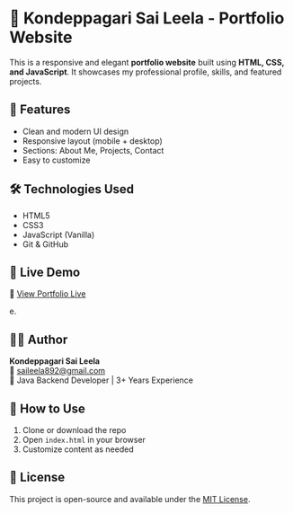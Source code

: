 # 💼 Kondeppagari Sai Leela - Portfolio Website

This is a responsive and elegant **portfolio website** built using **HTML, CSS, and JavaScript**. It showcases my professional profile, skills, and featured projects.

## 🌟 Features

- Clean and modern UI design
- Responsive layout (mobile + desktop)
- Sections: About Me, Projects, Contact
- Easy to customize

## 🛠️ Technologies Used

- HTML5
- CSS3
- JavaScript (Vanilla)
- Git & GitHub

## 🚀 Live Demo

🔗 [View Portfolio Live](https://saileela1050.github.io/portfolio-site/)



e.

## 🙋‍♀️ Author

**Kondeppagari Sai Leela**  
📧 saileela892@gmail.com  
💼 Java Backend Developer | 3+ Years Experience

## 📌 How to Use

1. Clone or download the repo
2. Open `index.html` in your browser
3. Customize content as needed

## 📃 License

This project is open-source and available under the [MIT License](LICENSE).
